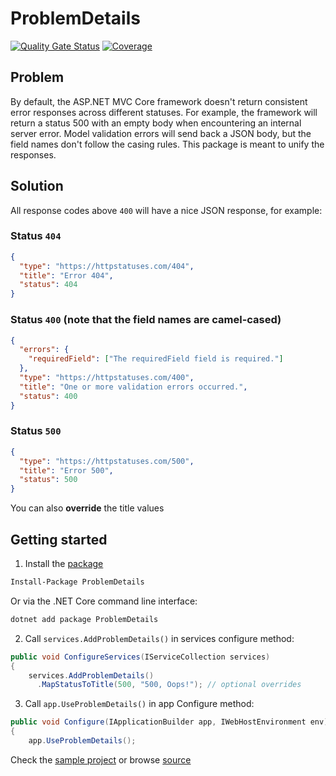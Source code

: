 # ProblemDetails

[![Quality Gate Status](https://sonarcloud.io/api/project_badges/measure?project=ProblemDetails_ProblemDetails&metric=alert_status)](https://sonarcloud.io/dashboard?id=ProblemDetails_ProblemDetails)
[![Coverage](https://sonarcloud.io/api/project_badges/measure?project=ProblemDetails_ProblemDetails&metric=coverage)](https://sonarcloud.io/dashboard?id=ProblemDetails_ProblemDetails)

## Problem

By default, the ASP.NET MVC Core framework doesn't return consistent error responses across different statuses. For example, the framework will return a status 500 with an empty body when encountering an internal server error.  Model validation errors will send back a JSON body, but the field names don't follow the casing rules. This package is meant to unify the responses.

## Solution

All response codes above `400` will have a nice JSON response, for example:

### Status `404`
```json
{
  "type": "https://httpstatuses.com/404",
  "title": "Error 404",
  "status": 404
}
```

### Status `400` (note that the field names are camel-cased)
```json
{
  "errors": {
    "requiredField": ["The requiredField field is required."]
  },
  "type": "https://httpstatuses.com/400",
  "title": "One or more validation errors occurred.",
  "status": 400
}
```

### Status `500`
```json
{
  "type": "https://httpstatuses.com/500",
  "title": "Error 500",
  "status": 500
}
```

You can also **override** the title values

## Getting started
1. Install the [package](https://www.nuget.org/packages/ProblemDetails)
```sh
Install-Package ProblemDetails
```
Or via the .NET Core command line interface:
```sh
dotnet add package ProblemDetails
```

2. Call `services.AddProblemDetails()` in services configure method:

```c#
public void ConfigureServices(IServiceCollection services)
{
    services.AddProblemDetails()
      .MapStatusToTitle(500, "500, Oops!"); // optional overrides
```

3. Call `app.UseProblemDetails()` in app Configure method:

```c#
public void Configure(IApplicationBuilder app, IWebHostEnvironment env)
{
    app.UseProblemDetails();
```

Check the [sample project](https://github.com/ProblemDetails/ProblemDetails/tree/main/samples/Sample.WebApi) or browse [source](https://github.com/ProblemDetails/ProblemDetails) 

